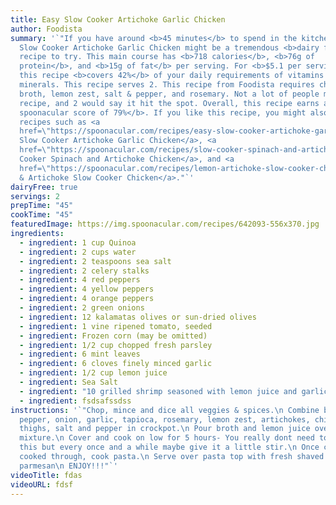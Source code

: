 ```yaml
---
title: Easy Slow Cooker Artichoke Garlic Chicken
author: Foodista
summary: '`"If you have around <b>45 minutes</b> to spend in the kitchen, Easy
  Slow Cooker Artichoke Garlic Chicken might be a tremendous <b>dairy free</b>
  recipe to try. This main course has <b>718 calories</b>, <b>76g of
  protein</b>, and <b>15g of fat</b> per serving. For <b>$5.1 per serving</b>,
  this recipe <b>covers 42%</b> of your daily requirements of vitamins and
  minerals. This recipe serves 2. This recipe from Foodista requires chicken
  broth, lemon zest, salt & pepper, and rosemary. Not a lot of people made this
  recipe, and 2 would say it hit the spot. Overall, this recipe earns a <b>good
  spoonacular score of 79%</b>. If you like this recipe, you might also like
  recipes such as <a
  href=\"https://spoonacular.com/recipes/easy-slow-cooker-artichoke-garlic-chicken-1369311\">Easy
  Slow Cooker Artichoke Garlic Chicken</a>, <a
  href=\"https://spoonacular.com/recipes/slow-cooker-spinach-and-artichoke-chicken-1448129\">Slow
  Cooker Spinach and Artichoke Chicken</a>, and <a
  href=\"https://spoonacular.com/recipes/lemon-artichoke-slow-cooker-chicken-550756\">Lemon
  & Artichoke Slow Cooker Chicken</a>."`'
dairyFree: true
servings: 2
prepTime: "45"
cookTime: "45"
featuredImage: https://img.spoonacular.com/recipes/642093-556x370.jpg
ingredients:
  - ingredient: 1 cup Quinoa
  - ingredient: 2 cups water
  - ingredient: 2 teaspoons sea salt
  - ingredient: 2 celery stalks
  - ingredient: 4 red peppers
  - ingredient: 4 yellow peppers
  - ingredient: 4 orange peppers
  - ingredient: 2 green onions
  - ingredient: 12 kalamatas olives or sun-dried olives
  - ingredient: 1 vine ripened tomato, seeded
  - ingredient: Frozen corn (may be omitted)
  - ingredient: 1/2 cup chopped fresh parsley
  - ingredient: 6 mint leaves
  - ingredient: 6 cloves finely minced garlic
  - ingredient: 1/2 cup lemon juice
  - ingredient: Sea Salt
  - ingredient: "10 grilled shrimp seasoned with lemon juice and garlic "
  - ingredient: fsdsafssdss
instructions: '`"Chop, mince and dice all veggies & spices.\n Combine bell
  pepper, onion, garlic, tapioca, rosemary, lemon zest, artichokes, chicken
  thighs, salt and pepper in crockpot.\n Pour broth and lemon juice over
  mixture.\n Cover and cook on low for 5 hours- You really dont need to check on
  this but every once and a while maybe give it a little stir.\n Once chicken is
  cooked through, cook pasta.\n Serve over pasta top with fresh shaved
  parmesan\n ENJOY!!!"`'
videoTitle: fdas
videoURL: fdsf
---
```

